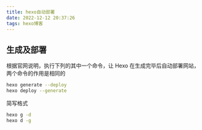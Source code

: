 ```yaml
---
title: hexo自动部署
date: 2022-12-12 20:37:26
tags: hexo博客
---
```


## 生成及部署
根据官网说明，执行下列的其中一个命令，让 Hexo 在生成完毕后自动部署网站，两个命令的作用是相同的
```bash
hexo generate --deploy
hexo deploy --generate
```
简写格式
```bash
hexo g -d
hexo d -g
```
